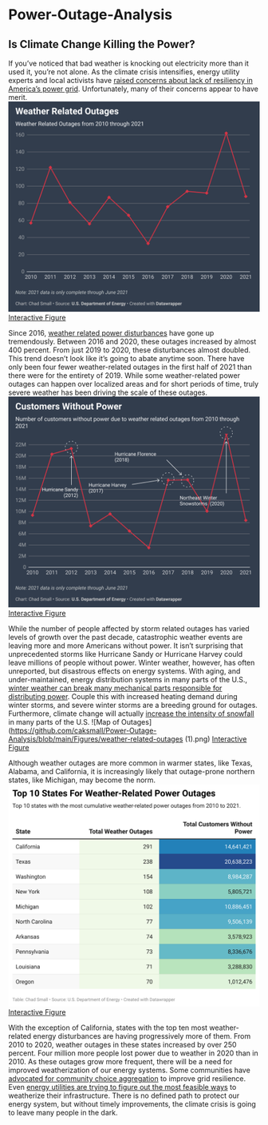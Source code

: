 # Power-Outage-Analysis
## Is Climate Change Killing the Power?
If you’ve noticed that bad weather is knocking out electricity more than it used it, you’re not alone. As the climate crisis intensifies, energy utility experts and local activists have [raised concerns about lack of resiliency in America’s power grid](https://www.theguardian.com/environment/2021/feb/19/power-outages-texas-california-climate-crisis). Unfortunately, many of their concerns appear to have merit.
![Weather Related Outages](https://github.com/caksmall/Power-Outage-Analysis/blob/main/Figures/weather-related-outages.png)
[Interactive Figure](https://datawrapper.dwcdn.net/pZg3l/1/)

Since 2016, [weather related power disturbances](https://www.oe.netl.doe.gov/OE417_annual_summary.aspx) have gone up tremendously. Between 2016 and 2020, these outages increased by almost 400 percent.  From just 2019 to 2020, these disturbances almost doubled. This trend doesn’t look like it’s going to abate anytime soon. There have only been four fewer weather-related outages in the first half of 2021 than there were for the entirety of 2019. While some weather-related power outages can happen over localized areas and for short periods of time, truly severe weather has been driving the scale of these outages.
![Customers Without Power](https://github.com/caksmall/Power-Outage-Analysis/blob/main/Figures/customers-without-power.png)
[Interactive Figure](https://datawrapper.dwcdn.net/izbss/1/)


While the number of people affected by storm related outages has varied levels of growth over the past decade, catastrophic weather events are leaving more and more Americans without power. It isn’t surprising that unprecedented storms like Hurricane Sandy or Hurricane Harvey could leave millions of people without power. Winter weather, however, has often unreported, but disastrous effects on energy systems. With aging, and under-maintained, energy distribution systems in many parts of the U.S., [winter weather can break many mechanical parts responsible for distributing power](https://www.nationalgeographic.com/environment/article/why-does-the-power-go-out-when-its-cold). Couple this with increased heating demand during winter storms, and severe winter storms are a breeding ground for outages. Furthermore, climate change will actually [increase the intensity of snowfall](https://www.climatecommunication.org/new/features/extreme-weather/winter-storms/) in many parts of the U.S.
![Map of Outages](https://github.com/caksmall/Power-Outage-Analysis/blob/main/Figures/weather-related-outages (1).png)
[Interactive Figure](https://datawrapper.dwcdn.net/lPHZU/1/)


Although weather outages are more common in warmer states, like Texas, Alabama, and California, it is increasingly likely that outage-prone northern states, like Michigan, may become the norm. 
![Top 10 Outages](https://github.com/caksmall/Power-Outage-Analysis/blob/main/Figures/J9U5R-top-10-states-for-weather-related-power-outages.png)
[Interactive Figure](https://datawrapper.dwcdn.net/J9U5R/1/)


With the exception of California, states with the top ten most weather-related energy disturbances are having progressively more of them. From 2010 to 2020, weather outages in these states increased by over 250 percent. Four million more people lost power due to weather in 2020 than in 2010.
As these outages grow more frequent, there will be a need for improved weatherization of our energy systems. Some communities have [advocated for community choice aggregation](https://nextcity.org/urbanist-news/entry/energy-aggregation-has-potential-transform-how-we-get-power-hurdles-remain) to improve grid resilience. Even [energy utilities are trying to figure out the most feasible ways](https://www.texastribune.org/2021/08/16/texas-electricity-grid-extreme-weather-preparation/) to weatherize their infrastructure. There is no defined path to protect our energy system, but without timely improvements, the climate crisis is going to leave many people in the dark.
